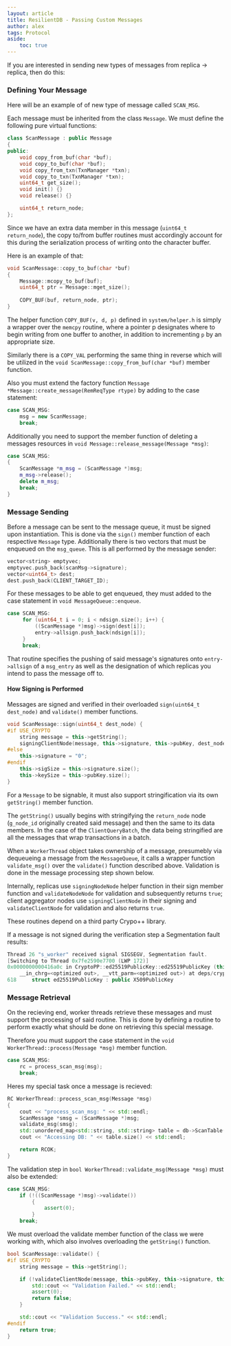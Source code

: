 ```yaml
---
layout: article
title: ResilientDB - Passing Custom Messages
author: alex
tags: Protocol
aside:
    toc: true
---
```




If you are interested in sending new types of messages from replica -> replica, then do this:

### Defining Your Message

Here will be an example of of new type of message called `SCAN_MSG`.

Each message must be inherited from the class `Message`. We must define the following pure virtual functions:

```c++
class ScanMessage : public Message
{
public:
    void copy_from_buf(char *buf);
    void copy_to_buf(char *buf);
    void copy_from_txn(TxnManager *txn);
    void copy_to_txn(TxnManager *txn);
    uint64_t get_size();
    void init() {}
    void release() {}

    uint64_t return_node;
};
```

Since we have an extra data member in this message (`uint64_t return_node`), the copy to/from buffer routines must accordingly account for this during the serialization process of writing onto the character buffer. 

Here is an example of that:

```c++
void ScanMessage::copy_to_buf(char *buf)
{
	Message::mcopy_to_buf(buf);
	uint64_t ptr = Message::mget_size();
	
	COPY_BUF(buf, return_node, ptr);
}
```

The helper function `COPY_BUF(v, d, p)` defined in `system/helper.h` is simply a wrapper over the `memcpy` routine, where a pointer p designates where to begin writing from one buffer to another, in addition to incrementing `p` by an appropriate size.

Similarly there is a `COPY_VAL` performing the same thing in reverse which will be utilized in the `void ScanMessage::copy_from_buf(char *buf)` member function.



Also you must extend the factory function `Message *Message::create_message(RemReqType rtype)` by adding to the case statement:

```c++
case SCAN_MSG:
    msg = new ScanMessage;
    break;
```


Additionally you need to support the member function of deleting a messages resources in `void Message::release_message(Message *msg)`:

```c++
case SCAN_MSG:
{
    ScanMessage *m_msg = (ScanMessage *)msg;
    m_msg->release();
    delete m_msg;
    break;
}
```

### Message Sending

Before a message can be sent to the message queue, it must be signed upon instantiation. This is done via the `sign()` member function of each respective `Message` type. Additionally there is two vectors that must be enqueued on the `msg_queue`. This is all performed by the message sender:

```c++
vector<string> emptyvec;
emptyvec.push_back(scanMsg->signature);
vector<uint64_t> dest;
dest.push_back(CLIENT_TARGET_ID);
```

For these messages to be able to get enqueued, they must added to the case statement in `void MessageQueue::enqueue`. 

```c++
case SCAN_MSG:
     for (uint64_t i = 0; i < ndsign.size(); i++) {
         ((ScanMessage *)msg)->sign(dest[i]);
         entry->allsign.push_back(ndsign[i]);
     }
     break;
```

That routine specifies the pushing of said message's signatures onto `entry->allsign` of a `msg_entry` as well as the designation of which replicas you intend to pass the message off to.


#### How Signing is Performed 

Messages are signed and verified in their overloaded `sign(uint64_t dest_node)` and `validate()` member functions.

```c++
void ScanMessage::sign(uint64_t dest_node) {
#if USE_CRYPTO
	string message = this->getString();
	signingClientNode(message, this->signature, this->pubKey, dest_node);
#else
	this->signature = "0";
#endif
	this->sigSize = this->signature.size();
	this->keySize = this->pubKey.size();
}
```

For a `Message` to be signable, it must also support stringification via its own `getString()` member function.

The `getString()` usually begins with stringifying the `return_node` node (`g_node_id` originally created said message) and then the same to its data members. In the case of the `ClientQueryBatch`, the data being stringified are all the messages that wrap transactions in a batch. 


When a `WorkerThread` object takes ownership of a message, presumebly via dequeueing a message from the `MessageQueue`, it calls a wrapper function `validate_msg()` over the `validate()` function described above. Validation is done in the message processing step shown below. 

Internally, replicas use `signingNodeNode` helper function in their sign member function and `validateNodeNode` for validation and subsequently returns `true`; client aggregator nodes use `signingClientNode` in their signing and `validateClientNode` for validation and also returns `true`.

These routines depend on a third party Crypo++ library. 

If a message is not signed during the verification step a Segmentation fault results:

```c++
Thread 26 "s_worker" received signal SIGSEGV, Segmentation fault.
[Switching to Thread 0x7fe2590e7700 (LWP 172)]
0x0000000000416a0c in CryptoPP::ed25519PublicKey::ed25519PublicKey (this=0x7fe2590e5190,
    __in_chrg=<optimized out>, __vtt_parm=<optimized out>) at deps/crypto/xed25519.h:618
618     struct ed25519PublicKey : public X509PublicKey
```

### Message Retrieval 

On the recieving end, worker threads retrieve these messages and must support the processing of said routine. This is done by defining a routine to perform exactly what should be done on retrieving this special message.


Therefore you must support the case statement in the `void WorkerThread::process(Message *msg)` member function.

```c++
case SCAN_MSG:
    rc = process_scan_msg(msg);
    break;
```

Heres my special task once a message is recieved:

```c++
RC WorkerThread::process_scan_msg(Message *msg)
{
    cout << "process_scan_msg: " << std::endl;
    ScanMessage *smsg = (ScanMessage *)msg;
    validate_msg(smsg);
    std::unordered_map<std::string, std::string> table = db->ScanTable("KV");
    cout << "Accessing DB: " << table.size() << std::endl;

    return RCOK;
}
```


The validation step in `bool WorkerThread::validate_msg(Message *msg)` must also be extended:

```c++
case SCAN_MSG: 
    if (!((ScanMessage *)msg)->validate())
        {
            assert(0);
        }
    break;
```

We must overload the validate member function of the class we were working with, which also involves overloading the `getString()` function.

```c++
bool ScanMessage::validate() {
#if USE_CRYPTO
	string message = this->getString();

	if (!validateClientNode(message, this->pubKey, this->signature, this->return_node)) {
		std::cout << "Validation Failed." << std::endl;
		assert(0);
		return false;
	}

	std::cout << "Validation Success." << std::endl;
#endif
	return true;
}
```